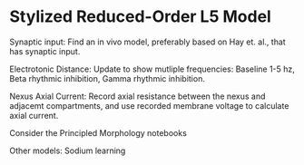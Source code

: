 # Stylized Reduced-Order L5 Model

Synaptic input:
	Find an in vivo model, preferably based on Hay et. al., that has synaptic input.

Electrotonic Distance:
	Update to show mutliple frequencies: Baseline 1-5 hz, Beta rhythmic inhibition, Gamma rhythmic inhibition.

Nexus Axial Current:
	Record axial resistance between the nexus and adjacemt compartments, and use recorded membrane voltage to calculate axial current.

Consider the Principled Morphology notebooks

Other models:
	Sodium learning